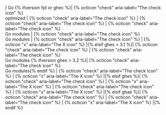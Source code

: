 | Go {% ifversion fpt or ghec %}| {% octicon "check" aria-label="The check icon" %}<br>optimized | {% octicon "check" aria-label="The check icon" %} | {% octicon "check" aria-label="The check icon" %} | {% octicon "check" aria-label="The check icon" %}<br>Go modules | {% octicon "check" aria-label="The check icon" %}<br> Go modules | {% octicon "check" aria-label="The check icon" %} | {% octicon "x" aria-label="The X icon" %} |{% elsif ghes > 3.1 %}| {% octicon "check" aria-label="The check icon" %} | {% octicon "check" aria-label="The check icon" %}<br>Go modules {% ifversion ghes > 3.2 %}| {% octicon "check" aria-label="The check icon" %}<br>Go modules{% endif %} | {% octicon "check" aria-label="The check icon" %} | {% octicon "x" aria-label="The X icon" %} |{% elsif ghes %}| {% octicon "check" aria-label="The check icon" %} | {% octicon "x" aria-label="The X icon" %} | {% octicon "check" aria-label="The check icon" %} | {% octicon "x" aria-label="The X icon" %} |{% elsif ghae %}| {% octicon "check" aria-label="The check icon" %} | {% octicon "check" aria-label="The check icon" %} | {% octicon "x" aria-label="The X icon" %} |{% endif %}
